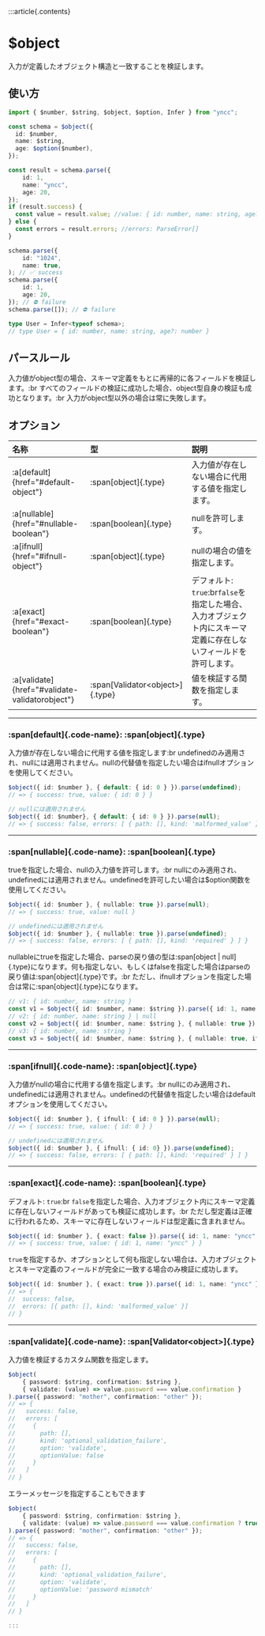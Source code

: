 :::article{.contents}

# $object

入力が定義したオブジェクト構造と一致することを検証します。

## 使い方

```typescript
import { $number, $string, $object, $option, Infer } from "yncc";

const schema = $object({
  id: $number,
  name: $string,
  age: $option($number),
});

const result = schema.parse({
    id: 1,
    name: "yncc",
    age: 20,
});
if (result.success) {
  const value = result.value; //value: { id: number, name: string, age?: number }
} else {
  const errors = result.errors; //errors: ParseError[]
}

schema.parse({
    id: "1024",
    name: true,
); // ✅ success
schema.parse({
    id: 1,
    age: 20,
}); // ⛔ failure
schema.parse([]); // ⛔ failure

type User = Infer<typeof schema>;
// type User = { id: number, name: string, age?: number }
```

## パースルール

入力値がobject型の場合、スキーマ定義をもとに再帰的に各フィールドを検証します。:br
すべてのフィールドの検証に成功した場合、object型自身の検証も成功となります。:br
入力がobject型以外の場合は常に失敗します。

## オプション

| 名称     | 型                | 説明                                             |
| :------- | :---------------- | :----------------------------------------------- |
| :a[default]{href="#default-object"}  | :span[object]{.type}            | 入力値が存在しない場合に代用する値を指定します。 |
| :a[nullable]{href="#nullable-boolean"} | :span[boolean]{.type}           | nullを許可します。                               |
| :a[ifnull]{href="#ifnull-object"}   | :span[object]{.type}            | nullの場合の値を指定します。                     |
| :a[exact]{href="#exact-boolean"} | :span[boolean]{.type} | デフォルト: `true`:br`false`を指定した場合、入力オブジェクト内にスキーマ定義に存在しないフィールドを許可します。                   |
| :a[validate]{href="#validate-validatorobject"} | :span[Validator\<object\>]{.type} | 値を検証する関数を指定します。                   |

---

### :span[default]{.code-name}: :span[object]{.type}

入力値が存在しない場合に代用する値を指定します:br
undefinedのみ適用され、nullには適用されません。nullの代替値を指定したい場合はifnullオプションを使用してください。

```typescript
$object({ id: $number }, { default: { id: 0 } }).parse(undefined);
// => { success: true, value: { id: 0 } }

// nullには適用されません
$object({ id: $number}, { default: { id: 0 } }).parse(null);
// => { success: false, errors: [ { path: [], kind: 'malformed_value' } ] }
```

---

### :span[nullable]{.code-name}: :span[boolean]{.type}

trueを指定した場合、nullの入力値を許可します。:br
nullにのみ適用され、undefinedには適用されません。undefinedを許可したい場合は$option関数を使用してください。

```typescript
$object({ id: $number }, { nullable: true }).parse(null);
// => { success: true, value: null }

// undefinedには適用されません
$object({ id: $number }, { nullable: true }).parse(undefined);
// => { success: false, errors: [ { path: [], kind: 'required' } ] }
```

nullableにtrueを指定した場合、parseの戻り値の型は:span[object | null]{.type}になります。何も指定しない、もしくはfalseを指定した場合はparseの戻り値は:span[object]{.type}です。:br
ただし、ifnullオプションを指定した場合は常に:span[object]{.type}になります。

```typescript
// v1: { id: number, name: string }
const v1 = $object({ id: $number, name: $string }).parse({ id: 1, name: "yncc"}).value;
// v2: { id: number, name: string } | null
const v2 = $object({ id: $number, name: $string }, { nullable: true }).parse({ id: 1, name: "yncc"}).value;
// v3: { id: number, name: string }
const v3 = $object({ id: $number, name: $string }, { nullable: true, ifnull: { id: 0, name: "*default*" } }).parse(null).value;
```

---

### :span[ifnull]{.code-name}: :span[object]{.type}

入力値がnullの場合に代用する値を指定します。:br
nullにのみ適用され、undefinedには適用されません。undefinedの代替値を指定したい場合はdefaultオプションを使用してください。

```typescript
$object({ id: $number }, { ifnull: { id: 0 } }).parse(null);
// => { success: true, value: { id: 0 } }

// undefinedには適用されません
$object({ id: $number }, { ifnull: { id: 0} }).parse(undefined);
// => { success: false, errors: [ { path: [], kind: 'required' } ] }
```

---

### :span[exact]{.code-name}: :span[boolean]{.type}

デフォルト: `true`:br
`false`を指定した場合、入力オブジェクト内にスキーマ定義に存在しないフィールドがあっても検証に成功します。:br
ただし型定義は正確に行われるため、スキーマに存在しないフィールドは型定義に含まれません。

```typescript
$object({ id: $number }, { exact: false }).parse({ id: 1, name: "yncc" });
// => { success: true, value: { id: 1, name: "yncc" } }
```

`true`を指定するか、オプションとして何も指定しない場合は、入力オブジェクトとスキーマ定義のフィールドが完全に一致する場合のみ検証に成功します。

```typescript
$object({ id: $number }, { exact: true }).parse({ id: 1, name: "yncc" });
// => {
//  success: false,
//  errors: [{ path: [], kind: 'malformed_value' }]
// }
```

---

### :span[validate]{.code-name}: :span[Validator\<object\>]{.type}

入力値を検証するカスタム関数を指定します。

```typescript
$object(
    { password: $string, confirmation: $string },
    { validate: (value) => value.password === value.confirmation }
).parse({ password: "mother", confirmation: "other" });
// => {
//   success: false,
//   errors: [
//     {
//       path: [],
//       kind: 'optional_validation_failure',
//       option: 'validate',
//       optionValue: false
//     }
//   ]
// }
```

エラーメッセージを指定することもできます
```typescript
$object(
    { password: $string, confirmation: $string },
    { validate: (value) => value.password === value.confirmation ? true : "password mismatch" }
).parse({ password: "mother", confirmation: "other" });
// => {
//   success: false,
//   errors: [
//     {
//       path: [],
//       kind: 'optional_validation_failure',
//       option: 'validate',
//       optionValue: 'password mismatch'
//     }
//   ]
// }

:::
